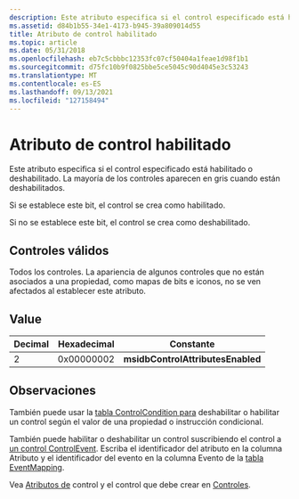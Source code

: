 ```yaml
---
description: Este atributo especifica si el control especificado está habilitado o deshabilitado. La mayoría de los controles aparecen en gris cuando están deshabilitados.
ms.assetid: d84b1b55-34e1-4173-b945-39a809014d55
title: Atributo de control habilitado
ms.topic: article
ms.date: 05/31/2018
ms.openlocfilehash: eb7c5cbbbc12353fc07cf50404a1feae1d98f1b1
ms.sourcegitcommit: d75fc10b9f0825bbe5ce5045c90d4045e3c53243
ms.translationtype: MT
ms.contentlocale: es-ES
ms.lasthandoff: 09/13/2021
ms.locfileid: "127158494"
---
```

# <a name="enabled-control-attribute"></a>Atributo de control habilitado

Este atributo especifica si el control especificado está habilitado o deshabilitado. La mayoría de los controles aparecen en gris cuando están deshabilitados.

Si se establece este bit, el control se crea como habilitado.

Si no se establece este bit, el control se crea como deshabilitado.

## <a name="valid-controls"></a>Controles válidos

Todos los controles. La apariencia de algunos controles que no están asociados a una propiedad, como mapas de bits e iconos, no se ven afectados al establecer este atributo.

## <a name="value"></a>Value



| Decimal | Hexadecimal | Constante                          |
|---------|-------------|-----------------------------------|
| 2       | 0x00000002  | **msidbControlAttributesEnabled** |



 

## <a name="remarks"></a>Observaciones

También puede usar la [tabla ControlCondition para](controlcondition-table.md) deshabilitar o habilitar un control según el valor de una propiedad o instrucción condicional.

También puede habilitar o deshabilitar un control suscribiendo el control a [un control ControlEvent](control-events.md). Escriba el identificador del atributo en la columna Atributo y el identificador del evento en la columna Evento de la [tabla EventMapping](eventmapping-table.md).

Vea [Atributos de](control-attributes.md) control y el control que debe crear en [Controles](controls.md).

 

 



